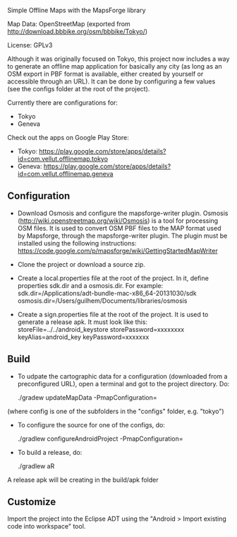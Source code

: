 Simple  Offline Maps with the MapsForge library

Map Data: OpenStreetMap (exported from http://download.bbbike.org/osm/bbbike/Tokyo/)

License: GPLv3

Although it was originally focused on Tokyo, this project now includes a way to generate an offline map application for basically any city (as long as an OSM export in PBF format is available, either created by yourself or accessible through an URL). It can be done by configuring a few values (see the configs folder at the root of the project).

Currently there are configurations for:
- Tokyo 
- Geneva

Check out the apps on Google Play Store:
- Tokyo: https://play.google.com/store/apps/details?id=com.vellut.offlinemap.tokyo
- Geneva: https://play.google.com/store/apps/details?id=com.vellut.offlinemap.geneva

## Configuration

- Download Osmosis and configure the mapsforge-writer plugin. Osmosis (http://wiki.openstreetmap.org/wiki/Osmosis) is a tool for processing OSM files. It is used to convert OSM PBF files to the MAP format used by Mapsforge, through the mapsforge-writer plugin. The plugin must be installed using the following instructions: https://code.google.com/p/mapsforge/wiki/GettingStartedMapWriter

- Clone the project or download a source zip.

- Create a local.properties file at the root of the project. In it, define properties sdk.dir and a osmosis.dir. For example:
sdk.dir=/Applications/adt-bundle-mac-x86_64-20131030/sdk
osmosis.dir=/Users/guilhem/Documents/libraries/osmosis

- Create a sign.properties file at the root of the project. It is used to generate a release apk. It must look like this:
storeFile=../../android_keystore
storePassword=xxxxxxxx
keyAlias=android_key
keyPassword=xxxxxxx

## Build

- To udpate the cartographic data for a configuration (downloaded from a preconfigured URL), open a terminal and got to the project directory. Do:

	./gradew updateMapData -PmapConfiguration=<config>

(where config is one of the subfolders in the "configs" folder, e.g. "tokyo")

- To configure the source for one of the configs, do:

	./gradlew configureAndroidProject -PmapConfiguration=<config>

- To build a release, do:

	./gradlew aR

A release apk will be creating in the build/apk folder

## Customize

Import the project into the Eclipse ADT using the "Android > Import existing code into workspace" tool.


